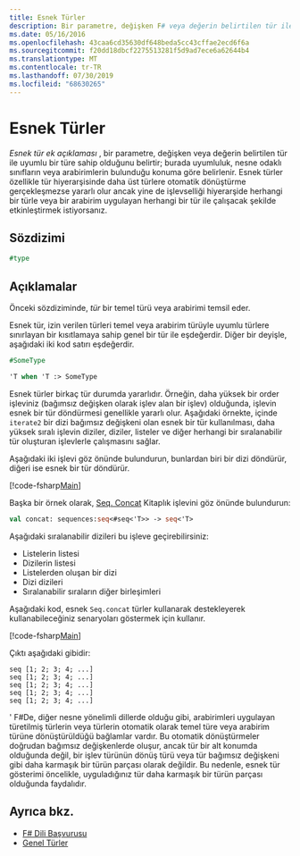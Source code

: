 ```yaml
---
title: Esnek Türler
description: Bir parametre, değişken F# veya değerin belirtilen tür ile uyumlu bir türe sahip olduğunu gösteren esnek tür ek açıklamasını nasıl kullanacağınızı öğrenin.
ms.date: 05/16/2016
ms.openlocfilehash: 43caa6cd35630df648beda5cc43cffae2ecd6f6a
ms.sourcegitcommit: f20dd18dbcf2275513281f5d9ad7ece6a62644b4
ms.translationtype: MT
ms.contentlocale: tr-TR
ms.lasthandoff: 07/30/2019
ms.locfileid: "68630265"
---
```

# <a name="flexible-types"></a>Esnek Türler

*Esnek tür ek açıklaması* , bir parametre, değişken veya değerin belirtilen tür ile uyumlu bir türe sahip olduğunu belirtir; burada uyumluluk, nesne odaklı sınıfların veya arabirimlerin bulunduğu konuma göre belirlenir. Esnek türler özellikle tür hiyerarşisinde daha üst türlere otomatik dönüştürme gerçekleşmezse yararlı olur ancak yine de işlevselliği hiyerarşide herhangi bir türle veya bir arabirim uygulayan herhangi bir tür ile çalışacak şekilde etkinleştirmek istiyorsanız.

## <a name="syntax"></a>Sözdizimi

```fsharp
#type
```

## <a name="remarks"></a>Açıklamalar

Önceki sözdiziminde, *tür* bir temel türü veya arabirimi temsil eder.

Esnek tür, izin verilen türleri temel veya arabirim türüyle uyumlu türlere sınırlayan bir kısıtlamaya sahip genel bir tür ile eşdeğerdir. Diğer bir deyişle, aşağıdaki iki kod satırı eşdeğerdir.

```fsharp
#SomeType

'T when 'T :> SomeType
```

Esnek türler birkaç tür durumda yararlıdır. Örneğin, daha yüksek bir order işleviniz (bağımsız değişken olarak işlev alan bir işlev) olduğunda, işlevin esnek bir tür döndürmesi genellikle yararlı olur. Aşağıdaki örnekte, içinde `iterate2` bir dizi bağımsız değişkeni olan esnek bir tür kullanılması, daha yüksek sıralı işlevin diziler, diziler, listeler ve diğer herhangi bir sıralanabilir tür oluşturan işlevlerle çalışmasını sağlar.

Aşağıdaki iki işlevi göz önünde bulundurun, bunlardan biri bir dizi döndürür, diğeri ise esnek bir tür döndürür.

[!code-fsharp[Main](~/samples/snippets/fsharp/lang-ref-2/snippet4101.fs)]

Başka bir örnek olarak, [Seq. Concat](https://msdn.microsoft.com/library/2eeb69a9-fc2f-4b7d-8dee-101fa2b00712) Kitaplık işlevini göz önünde bulundurun:

```fsharp
val concat: sequences:seq<#seq<'T>> -> seq<'T>
```

Aşağıdaki sıralanabilir dizileri bu işleve geçirebilirsiniz:

- Listelerin listesi
- Dizilerin listesi
- Listelerden oluşan bir dizi
- Dizi dizileri
- Sıralanabilir sıraların diğer birleşimleri

Aşağıdaki kod, esnek `Seq.concat` türler kullanarak destekleyerek kullanabileceğiniz senaryoları göstermek için kullanır.

[!code-fsharp[Main](~/samples/snippets/fsharp/lang-ref-2/snippet4102.fs)]

Çıktı aşağıdaki gibidir:

```
seq [1; 2; 3; 4; ...]
seq [1; 2; 3; 4; ...]
seq [1; 2; 3; 4; ...]
seq [1; 2; 3; 4; ...]
seq [1; 2; 3; 4; ...]
```

' F#De, diğer nesne yönelimli dillerde olduğu gibi, arabirimleri uygulayan türetilmiş türlerin veya türlerin otomatik olarak temel türe veya arabirim türüne dönüştürüldüğü bağlamlar vardır. Bu otomatik dönüştürmeler doğrudan bağımsız değişkenlerde oluşur, ancak tür bir alt konumda olduğunda değil, bir işlev türünün dönüş türü veya tür bağımsız değişkeni gibi daha karmaşık bir türün parçası olarak değildir. Bu nedenle, esnek tür gösterimi öncelikle, uyguladığınız tür daha karmaşık bir türün parçası olduğunda faydalıdır.

## <a name="see-also"></a>Ayrıca bkz.

- [F# Dili Başvurusu](index.md)
- [Genel Türler](./generics/index.md)
